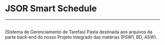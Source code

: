 # JSOR Smart Schedule 
<hr>
<br> (Sistema de Gerenciamento de Tarefas)
Pasta destinada aos arquivos da parte back-end do nosso Projeto integrado das matérias (PSW1, BD, ASW).
